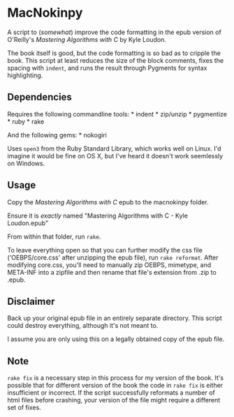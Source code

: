 MacNokinpy
==========

A script to (*somewhat*) improve the code formatting in the epub
version of O'Reilly's _Mastering Algorithms with C_ by Kyle
Loudon.

The book itself is good, but the code formatting is so bad as to
cripple the book. This script at least reduces the size of the
block comments, fixes the spacing with `indent`, and runs the
result through Pygments for syntax highlighting.

Dependencies
------------
Requires the following commandline tools:
        * indent
        * zip/unzip
        * pygmentize
        * ruby
        * rake

And the following gems:
        * nokogiri

Uses `open3` from the Ruby Standard Library, which works well on
Linux. I'd imagine it would be fine on OS X, but I've heard it
doesn't work seemlessly on Windows.

Usage
-----
Copy the _Mastering Algorithms with C_ epub to the macnokinpy
folder.

Ensure it is *exactly* named "Mastering Algorithms with C - Kyle Loudon.epub"

From within that folder, run `rake`.

To leave everything open so that you can further modify the css
file ('OEBPS/core.css' after unzipping the epub file), run
`rake reformat`. After modifying core.css, you'll need to manually
zip OEBPS, mimetype, and META-INF into a zipfile and then rename
that file's extension from .zip to .epub.

Disclaimer
----------
Back up your original epub file in an entirely separate directory.
This script could destroy everything, although it's not meant to.

I assume you are only using this on a legally obtained copy of the
epub file.

Note
----
`rake fix` is a necessary step in this process for my version of the
book. It's possible that for different version of the book the
code in `rake fix` is either insufficient or incorrect. If the script
successfully reformats a number of html files before crashing, your
version of the file might require a different set of fixes.

